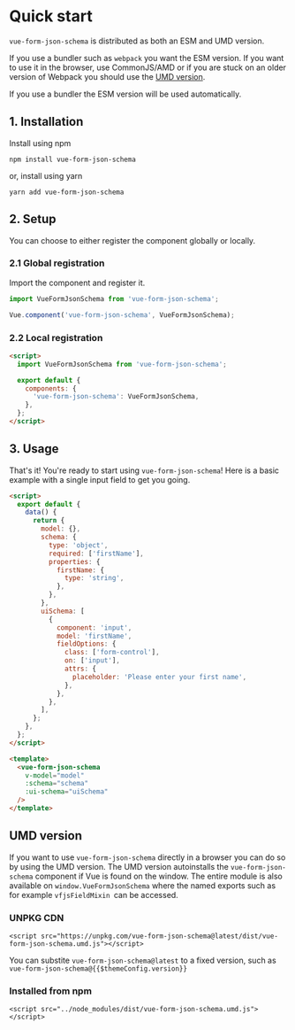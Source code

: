 # Quick start

`vue-form-json-schema` is distributed as both an ESM and UMD version.

If you use a bundler such as `webpack` you want the ESM version. If you want to use it in the browser, use CommonJS/AMD or if you are stuck on an older version of Webpack you should use the [UMD version](#umdversion).

If you use a bundler the ESM version will be used automatically.

## 1. Installation

Install using npm

`npm install vue-form-json-schema`

or, install using yarn

`yarn add vue-form-json-schema`

## 2. Setup

You can choose to either register the component globally or locally.

### 2.1 Global registration

Import the component and register it.

```js
import VueFormJsonSchema from 'vue-form-json-schema';

Vue.component('vue-form-json-schema', VueFormJsonSchema);
```

### 2.2 Local registration

```html
<script>
  import VueFormJsonSchema from 'vue-form-json-schema';

  export default {
    components: {
      'vue-form-json-schema': VueFormJsonSchema,
    },
  };
</script>
```

## 3. Usage

That's it! You're ready to start using `vue-form-json-schema`! Here is a basic example with a single input field to get you going.

```html
<script>
  export default {
    data() {
      return {
        model: {},
        schema: {
          type: 'object',
          required: ['firstName'],
          properties: {
            firstName: {
              type: 'string',
            },
          },
        },
        uiSchema: [
          {
            component: 'input',
            model: 'firstName',
            fieldOptions: {
              class: ['form-control'],
              on: ['input'],
              attrs: {
                placeholder: 'Please enter your first name',
              },
            },
          },
        ],
      };
    },
  };
</script>

<template>
  <vue-form-json-schema
    v-model="model"
    :schema="schema"
    :ui-schema="uiSchema"
  />
</template>
```

## UMD version

If you want to use `vue-form-json-schema` directly in a browser you can do so by using the UMD version. The UMD version autoinstalls the `vue-form-json-schema` component if Vue is found on the window. The entire module is also available on `window.VueFormJsonSchema` where the named exports such as for example `vfjsFieldMixin `can be accessed.

### UNPKG CDN

`<script src="https://unpkg.com/vue-form-json-schema@latest/dist/vue-form-json-schema.umd.js"></script>`

You can substite `vue-form-json-schema@latest` to a fixed version, such as `vue-form-json-schema@{{$themeConfig.version}}`

### Installed from npm

`<script src="../node_modules/dist/vue-form-json-schema.umd.js"></script>`

